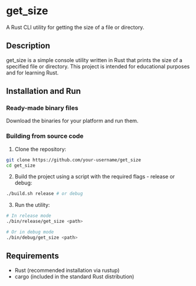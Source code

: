 # get_size

A Rust CLI utility for getting the size of a file or directory.

## Description

get_size is a simple console utility written in Rust that prints the size of a specified file or directory. This project is intended for educational purposes and for learning Rust.

 ## Installation and Run
### Ready-made binary files
Download the binaries for your platform and run them.
### Building from source code 
1. Clone the repository:
```bash
git clone https://github.com/your-username/get_size
cd get_size
```

2. Build the project using a script with the required flags - release or debug:
```bash
./build.sh release # or debug
```

3. Run the utility:
```bash
# In release mode
./bin/release/get_size <path>

# Or in debug mode
./bin/debug/get_size <path>
```
## Requirements

- Rust (recommended installation via rustup)
- cargo (included in the standard Rust distribution)
